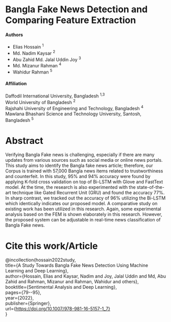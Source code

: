 # Bangla Fake News Detection and Comparing Feature Extraction


<h4> Authors</h4>
<ul>
<li>Elias Hossain <sup>1</sup></li>
<li>Md. Nadim Kaysar <sup>2</sup></li>
<li>Abu Zahid Md. Jalal Uddin Joy <sup>3</sup></li>
<li>Md. Mizanur Rahman <sup>4</sup></li>
<li>Wahidur Rahman <sup>5</sup></li>
</ul>

<h4> Affiliation</h4>

Daffodil International University, Bangladesh <sup>1,3</sup> <br> 
World University of Bangladesh <sup>2</sup> <br> 
Rajshahi University of Engineering and Technology, Bangladesh <sup>4</sup> <br> 
Mawlana Bhashani Science and Technology University, Santosh, Bangladesh <sup>5</sup> <br> 


# Abstract
Verifying Bangla Fake news is challenging, especially if there are many updates from various sources such as social media or online news portals. This study aims to identify the Bangla fake news article; therefore, our Corpus is trained with 57,000 Bangla news items related to trustworthiness and counterfeit. In this study, 95% and 94% accuracy were found by applying K-fold cross validation on top of Bi-LSTM with Glove and FastText model. At the time, the research is also experimented with the state-of-the-art technique like Gated Recurrent Unit (GRU) and found the accuracy 77%. In sharp contrast, we tracked out the accuracy of 96% utilizing the Bi-LSTM which identically indicates our proposed model. A comparative study on existing work has been utilized in this research. Again, some experimental analysis based on the FEM is shown elaborately in this research. However, the proposed system can be adjustable in real-time news classification of Bangla Fake news.

# Cite this work/Article

@incollection{hossain2022study, <br>
  title={A Study Towards Bangla Fake News Detection Using Machine Learning and Deep Learning},<br>
  author={Hossain, Elias and Kaysar, Nadim and Joy, Jalal Uddin and Md, Abu Zahid and Rahman, Mizanur and Rahman, Wahidur and others},<br>
  booktitle={Sentimental Analysis and Deep Learning},<br>
  pages={79--95},<br>
  year={2022},<br>
  publisher={Springer},<br>
  url={https://doi.org/10.1007/978-981-16-5157-1_7}<br>
}


